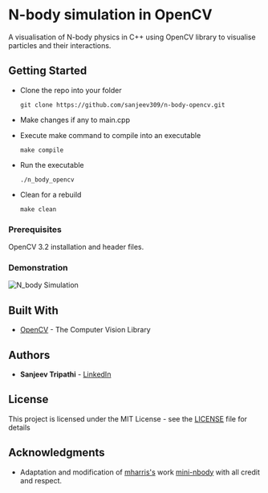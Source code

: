 
# N-body simulation in OpenCV

A visualisation of N-body physics in C++ using OpenCV library to visualise particles and their interactions.

## Getting Started

- Clone the repo into your folder

    `git clone https://github.com/sanjeev309/n-body-opencv.git `

- Make changes if any to main.cpp
- Execute make command to compile into an executable

    `make compile`

- Run the executable

    `./n_body_opencv`

- Clean for a rebuild

    `make clean`

### Prerequisites

OpenCV 3.2 installation and header files.


### Demonstration

![N_body Simulation](assets/n_body_sim.gif)


## Built With

* [OpenCV](https://github.com/opencv/opencv/releases/tag/3.2.0) - The Computer Vision Library


## Authors

* **Sanjeev Tripathi** - [LinkedIn](https://www.linkedin.com/in/sanjeev309/)


## License

This project is licensed under the MIT License - see the [LICENSE](https://github.com/sanjeev309/n-body-opencv/blob/master/LICENSE) file for details

## Acknowledgments

* Adaptation and modification of [mharris's](https://github.com/harrism) work [mini-nbody](https://github.com/harrism/mini-nbody) with all credit and respect.